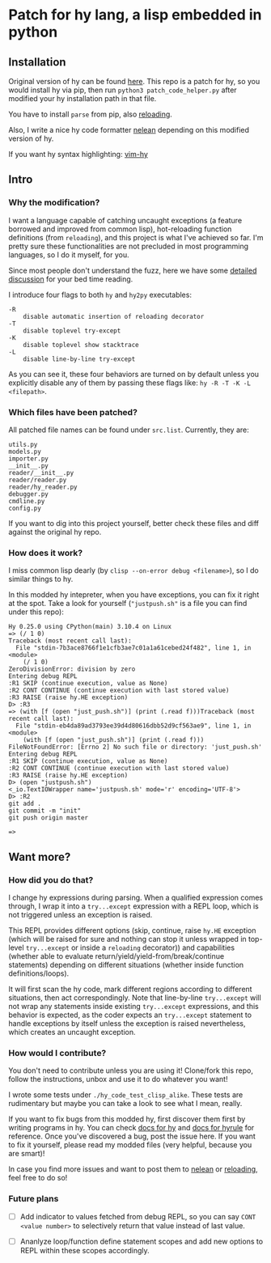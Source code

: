 # Patch for hy lang, a lisp embedded in python

## Installation

Original version of hy can be found [here](https://github.com/hylang/hy). This repo is a patch for hy, so you would install hy via pip, then run `python3 patch_code_helper.py` after modified your hy installation path in that file.

You have to install `parse` from pip, also [reloading](https://github.com/James4Ever0/reloading).

Also, I write a nice hy code formatter [nelean](https://github.com/James4Ever0/nelean) depending on this modified version of hy.

If you want hy syntax highlighting: [vim-hy](https://github.com/hylang/vim-hy)

## Intro

### Why the modification?

I want a language capable of catching uncaught exceptions (a feature borrowed and improved from common lisp), hot-reloading function definitions (from `reloading`), and this project is what I've achieved so far. I'm pretty sure these functionalities are not precluded in most programming languages, so I do it myself, for you.

Since most people don't understand the fuzz, here we have some [detailed discussion](https://discuss.python.org/t/exec-with-return-keyword/19916/14) for your bed time reading.

I introduce four flags to both `hy` and `hy2py` executables:

```
-R
	disable automatic insertion of reloading decorator
-T
	disable toplevel try-except
-K
	disable toplevel show stacktrace
-L
	disable line-by-line try-except
```

As you can see it, these four behaviors are turned on by default unless you explicitly disable any of them by passing these flags like: `hy -R -T -K -L <filepath>`.

### Which files have been patched?

All patched file names can be found under `src.list`. Currently, they are:

```
utils.py
models.py
importer.py
__init__.py
reader/__init__.py
reader/reader.py
reader/hy_reader.py
debugger.py
cmdline.py
config.py
```

If you want to dig into this project yourself, better check these files and diff against the original hy repo.

### How does it work?

I miss common lisp dearly (by `clisp --on-error debug <filename>`), so I do similar things to hy.

In this modded hy intepreter, when you have exceptions, you can fix it right at the spot. Take a look for yourself (`"justpush.sh"` is a file you can find under this repo):

```
Hy 0.25.0 using CPython(main) 3.10.4 on Linux
=> (/ 1 0)
Traceback (most recent call last):
  File "stdin-7b3ace8766f1e1cfb3ae7c01a1a61cebed24f482", line 1, in <module>
    (/ 1 0)
ZeroDivisionError: division by zero
Entering debug REPL
:R1 SKIP (continue execution, value as None)
:R2 CONT CONTINUE (continue execution with last stored value)
:R3 RAISE (raise hy.HE exception)
D> :R3
=> (with [f (open "just_push.sh")] (print (.read f)))Traceback (most recent call last):
  File "stdin-eb4da89ad3793ee39d4d80616dbb52d9cf563ae9", line 1, in <module>
    (with [f (open "just_push.sh")] (print (.read f)))
FileNotFoundError: [Errno 2] No such file or directory: 'just_push.sh'
Entering debug REPL
:R1 SKIP (continue execution, value as None)
:R2 CONT CONTINUE (continue execution with last stored value)
:R3 RAISE (raise hy.HE exception)
D> (open "justpush.sh")
<_io.TextIOWrapper name='justpush.sh' mode='r' encoding='UTF-8'>
D> :R2
git add .
git commit -m "init"
git push origin master

=>
```

## Want more?

### How did you do that?

I change hy expressions during parsing. When a qualified expression comes through, I wrap it into a `try...except` expression with a REPL loop, which is not triggered unless an exception is raised.

This REPL provides different options (skip, continue, raise `hy.HE` exception (which will be raised for sure and nothing can stop it unless wrapped in top-level `try...except` or inside a `reloading` decorator))  and capabilities (whether able to evaluate return/yield/yield-from/break/continue statements) depending on different situations (whether inside function definitions/loops).

It will first scan the hy code, mark different regions according to different situations, then act correspondingly. Note that line-by-line `try...except` will not wrap any statements inside existing `try...except` expressions, and this behavior is expected, as the coder expects an `try...except` statement to handle exceptions by itself unless the exception is raised nevertheless, which creates an uncaught exception.

### How would I contribute?

You don't need to contribute unless you are using it! Clone/fork this repo, follow the instructions, unbox and use it to do whatever you want!

I wrote some tests under `./hy_code_test_clisp_alike`. These tests are rudimentary but maybe you can take a look to see what I mean, really.

If you want to fix bugs from this modded hy, first discover them first by writing programs in hy. You can check [docs for hy](https://docs.hylang.org/en/stable) and [docs for hyrule](https://hyrule.readthedocs.io/en/master/index.html) for reference. Once you've discovered a bug, post the issue here. If you want to fix it yourself, please read my modded files (very helpful, because you are smart)!

In case you find more issues and want to post them to [nelean](https://github.com/James4Ever0/nelean) or [reloading](https://github.com/James4Ever0/reloading), feel free to do so!

### Future plans

- [ ] Add indicator to values fetched from debug REPL, so you can say `CONT <value number>` to selectively return that value instead of last value.

- [ ] Ananlyze loop/function define statement scopes and add new options to REPL within these scopes accordingly.

